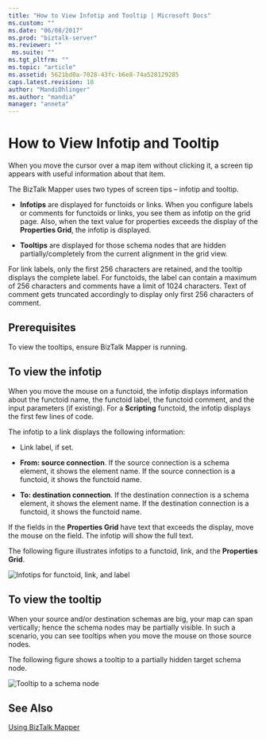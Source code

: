 ```yaml
---
title: "How to View Infotip and Tooltip | Microsoft Docs"
ms.custom: ""
ms.date: "06/08/2017"
ms.prod: "biztalk-server"
ms.reviewer: ""
 ms.suite: ""
ms.tgt_pltfrm: ""
ms.topic: "article"
ms.assetid: 5621bd0a-7028-43fc-b6e8-74a528129285
caps.latest.revision: 10
author: "MandiOhlinger"
ms.author: "mandia"
manager: "anneta"
---
```

# How to View Infotip and Tooltip
When you move the cursor over a map item without clicking it, a screen tip appears with useful information about that item.  
  
 The BizTalk Mapper uses two types of screen tips – infotip and tooltip.  
  
-   **Infotips** are displayed for functoids or links. When you configure labels or comments for functoids or links, you see them as infotip on the grid page. Also, when the text value for properties exceeds the display of the **Properties Grid**, the infotip is displayed.  
  
-   **Tooltips** are displayed for those schema nodes that are hidden partially/completely from the current alignment in the grid view.  
  
 For link labels, only the first 256 characters are retained, and the tooltip displays the complete label. For functoids, the label can contain a maximum of 256 characters and comments have a limit of 1024 characters. Text of comment gets truncated accordingly to display only first 256 characters of comment.  
  
## Prerequisites  
 To view the tooltips, ensure BizTalk Mapper is running.  
  
## To view the infotip  
 When you move the mouse on a functoid, the infotip displays information about the functoid name, the functoid label, the functoid comment, and the input parameters (if existing). For a **Scripting** functoid, the infotip displays the first few lines of code.  
  
 The infotip to a link displays the following information:  
  
-   Link label, if set.  
  
-   **From: source connection**. If the source connection is a schema element, it shows the element name. If the source connection is a functoid, it shows the functoid name.  
  
-   **To: destination connection**. If the destination connection is a schema element, it shows the element name. If the destination connection is a functoid, it shows the functoid name.  
  
 If the fields in the **Properties Grid** have text that exceeds the display, move the mouse on the field. The infotip will show the full text.  
  
 The following figure illustrates infotips to a functoid, link, and the **Properties Grid**.  
  
 ![Infotips for functoid, link, and label](../core/media/viewing-infotips.gif "Viewing_infotips")  
  
## To view the tooltip  
 When your source and/or destination schemas are big, your map can span vertically; hence the schema nodes may be partially visible. In such a scenario, you can see tooltips when you move the mouse on those source nodes.  
  
 The following figure shows a tooltip to a partially hidden target schema node.  
  
 ![Tooltip to a schema node](../core/media/viewing-tooltips.gif "Viewing_tooltips")  
  
## See Also  
 [Using BizTalk Mapper](../core/using-biztalk-mapper.md)